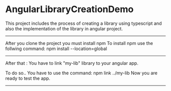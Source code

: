 # AngularLibraryCreationDemo
This project includes the process of creating a library using typescript and also the implementation of the library in angular project.
***************************************************************************************************************************************************
After you clone the project you must install npm
To install npm use the follwing command: 
npm install --location=global
***************************************************************************************************************************************************
After that : You have to link "my-lib" library to your angular app.

To do so..
You have to use the command: npm link ../my-lib
Now you are ready to test the app.
***************************************************************************************************************************************************
